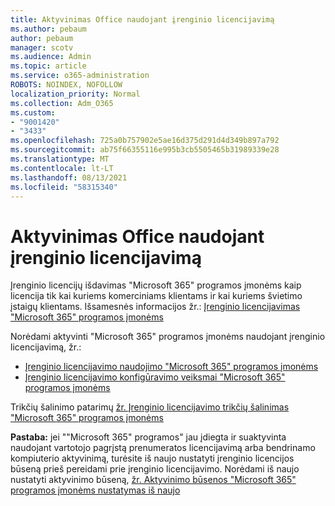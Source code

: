 ```yaml
---
title: Aktyvinimas Office naudojant įrenginio licencijavimą
ms.author: pebaum
author: pebaum
manager: scotv
ms.audience: Admin
ms.topic: article
ms.service: o365-administration
ROBOTS: NOINDEX, NOFOLLOW
localization_priority: Normal
ms.collection: Adm_O365
ms.custom:
- "9001420"
- "3433"
ms.openlocfilehash: 725a0b757902e5ae16d375d291d4d349b897a792
ms.sourcegitcommit: ab75f66355116e995b3cb5505465b31989339e28
ms.translationtype: MT
ms.contentlocale: lt-LT
ms.lasthandoff: 08/13/2021
ms.locfileid: "58315340"
---
```

# <a name="activating-office-using-device-based-licensing"></a>Aktyvinimas Office naudojant įrenginio licencijavimą

Įrenginio licencijų išdavimas "Microsoft 365" programos įmonėms kaip licencija tik kai kuriems komerciniams klientams ir kai kuriems švietimo įstaigų klientams. Išsamesnės informacijos žr.: [Įrenginio licencijavimas "Microsoft 365" programos įmonėms](https://docs.microsoft.com/deployoffice/device-based-licensing)

Norėdami aktyvinti "Microsoft 365" programos įmonėms naudojant įrenginio licencijavimą, žr.:

- [Įrenginio licencijavimo naudojimo "Microsoft 365" programos įmonėms](https://docs.microsoft.com/deployoffice/device-based-licensing#requirements-for-using-device-based-licensing-for-microsoft-365-apps-for-enterprise)
- [Įrenginio licencijavimo konfigūravimo veiksmai "Microsoft 365" programos įmonėms](https://docs.microsoft.com/deployoffice/device-based-licensing#steps-to-configure-device-based-licensing-for-microsoft-365-apps-for-enterprise)

Trikčių šalinimo patarimų [žr. Įrenginio licencijavimo trikčių šalinimas "Microsoft 365" programos įmonėms](https://docs.microsoft.com/deployoffice/device-based-licensing#troubleshoot-device-based-licensing-for-microsoft-365-apps-for-enterprise)

**Pastaba:** jei ""Microsoft 365" programos" jau įdiegta ir suaktyvinta naudojant vartotojo pagrįstą prenumeratos licencijavimą arba bendrinamo kompiuterio aktyvinimą, turėsite iš naujo nustatyti įrenginio licencijos būseną prieš pereidami prie įrenginio licencijavimo. Norėdami iš naujo nustatyti aktyvinimo būseną, [žr. Aktyvinimo būsenos "Microsoft 365" programos įmonėms nustatymas iš naujo](https://docs.microsoft.com/office/troubleshoot/activation/reset-office-365-proplus-activation-state)
